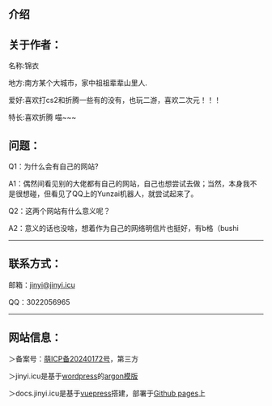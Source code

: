 **介绍**
---
## **关于作者：**
名称:锦衣

地方:南方某个大城市，家中祖祖辈辈山里人.

爱好:喜欢打cs2和折腾一些有的没有，也玩二游，喜欢二次元！！！

特长:喜欢折腾 喵~~~


## **问题：**

Q1：为什么会有自己的网站?


A1：偶然间看见别的大佬都有自己的网站，自己也想尝试去做；当然，本身我不是很想碰，但看见了QQ上的Yunzai机器人，就尝试起来了。



Q2：这两个网站有什么意义呢？


A2：意义的话也没啥，想着作为自己的网络明信片也挺好，有b格（bushi


---
## **联系方式：**

邮箱：jinyi@jinyi.icu

QQ：3022056965

---

## **网站信息：**

＞备案号：[萌ICP备20240172号](https://icp.gov.moe/?keyword=20240172)，第三方

＞jinyi.icu是基于[wordpress](https://cn.wordpress.org/)的[argon模版](https://github.com/solstice23/argon-theme)

＞docs.jinyi.icu是基于[vuepress](https://vuepress.vuejs.org/zh/)搭建，部署于[Github pages](https://github.com/)上


<Giscus />